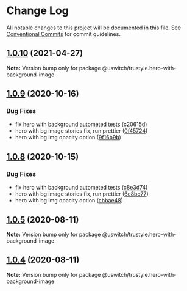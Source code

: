 # Change Log

All notable changes to this project will be documented in this file.
See [Conventional Commits](https://conventionalcommits.org) for commit guidelines.

## [1.0.10](https://github.com/uswitch/trustyle/compare/@uswitch/trustyle.hero-with-background-image@1.0.9...@uswitch/trustyle.hero-with-background-image@1.0.10) (2021-04-27)

**Note:** Version bump only for package @uswitch/trustyle.hero-with-background-image





## [1.0.9](https://github.com/uswitch/trustyle/compare/@uswitch/trustyle.hero-with-background-image@1.0.7...@uswitch/trustyle.hero-with-background-image@1.0.9) (2020-10-16)


### Bug Fixes

* fix hero with background autometed tests ([c20615d](https://github.com/uswitch/trustyle/commit/c20615d))
* hero with bg image stories fix, run prettier ([0f45724](https://github.com/uswitch/trustyle/commit/0f45724))
* hero with bg img opacity option ([9f16b9b](https://github.com/uswitch/trustyle/commit/9f16b9b))





## [1.0.8](https://github.com/uswitch/trustyle/compare/@uswitch/trustyle.hero-with-background-image@1.0.7...@uswitch/trustyle.hero-with-background-image@1.0.8) (2020-10-15)


### Bug Fixes

* fix hero with background autometed tests ([c8e3d74](https://github.com/uswitch/trustyle/commit/c8e3d74))
* hero with bg image stories fix, run prettier ([6e8bc77](https://github.com/uswitch/trustyle/commit/6e8bc77))
* hero with bg img opacity option ([cbbae48](https://github.com/uswitch/trustyle/commit/cbbae48))






## [1.0.5](https://github.com/uswitch/trustyle/compare/@uswitch/trustyle.hero-with-background-image@1.0.4...@uswitch/trustyle.hero-with-background-image@1.0.5) (2020-08-11)

**Note:** Version bump only for package @uswitch/trustyle.hero-with-background-image





## [1.0.4](https://github.com/uswitch/trustyle/compare/@uswitch/trustyle.hero-with-background-image@1.0.3...@uswitch/trustyle.hero-with-background-image@1.0.4) (2020-08-11)

**Note:** Version bump only for package @uswitch/trustyle.hero-with-background-image
